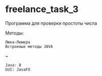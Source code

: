 # freelance_task_3
Программа для проверки простоты числа

Методы:

    Люка-Лемера
    Встроеные методы JAVA
~    

    Java: 8
    GUI: JavaFX
